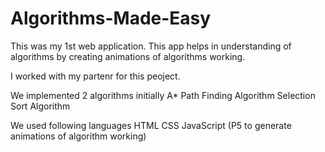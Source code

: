 # Algorithms-Made-Easy
 
This was my 1st web application. 
This app helps in understanding of algorithms by creating animations of algorithms working.

I worked with my partenr for this peoject. 

We implemented 2 algorithms initially
A* Path Finding Algorithm
Selection Sort Algorithm

We used following languages
HTML
CSS
JavaScript (P5 to generate animations of algorithm working)

